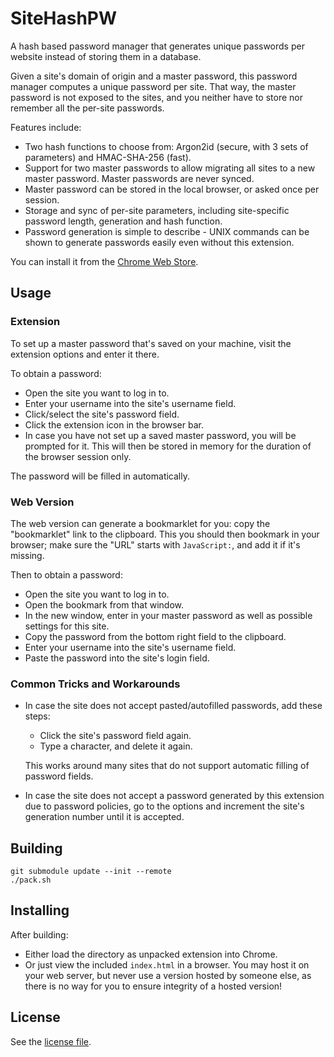 # SiteHashPW

A hash based password manager that generates unique passwords per website
instead of storing them in a database.

Given a site's domain of origin and a master password, this password manager
computes a unique password per site. That way, the master password is not
exposed to the sites, and you neither have to store nor remember all the
per-site passwords.

Features include:

*   Two hash functions to choose from: Argon2id (secure, with 3 sets of
    parameters) and HMAC-SHA-256 (fast).
*   Support for two master passwords to allow migrating all sites to a new
    master password. Master passwords are never synced.
*   Master password can be stored in the local browser, or asked once per
    session.
*   Storage and sync of per-site parameters, including site-specific password
    length, generation and hash function.
*   Password generation is simple to describe - UNIX commands can be shown to
    generate passwords easily even without this extension.

You can install it from the
[Chrome Web Store](https://chrome.google.com/webstore/detail/cdoapnbhhjphahhgbfflbpnhcnokgjgm).

## Usage

### Extension

To set up a master password that's saved on your machine, visit the extension
options and enter it there.

To obtain a password:

*   Open the site you want to log in to.
*   Enter your username into the site's username field.
*   Click/select the site's password field.
*   Click the extension icon in the browser bar.
*   In case you have not set up a saved master password, you will be prompted
    for it. This will then be stored in memory for the duration of the browser
    session only.

The password will be filled in automatically.

### Web Version

The web version can generate a bookmarklet for you: copy the "bookmarklet" link
to the clipboard. This you should then bookmark in your browser; make sure the
"URL" starts with `JavaScript:`, and add it if it's missing.

Then to obtain a password:

*   Open the site you want to log in to.
*   Open the bookmark from that window.
*   In the new window, enter in your master password as well as possible
    settings for this site.
*   Copy the password from the bottom right field to the clipboard.
*   Enter your username into the site's username field.
*   Paste the password into the site's login field.

### Common Tricks and Workarounds

*   In case the site does not accept pasted/autofilled passwords, add these
    steps:

    *   Click the site's password field again.
    *   Type a character, and delete it again.

    This works around many sites that do not support automatic filling of
    password fields.

*   In case the site does not accept a password generated by this extension due
    to password policies, go to the options and increment the site's generation
    number until it is accepted.

## Building

```
git submodule update --init --remote
./pack.sh
```

## Installing

After building:

*   Either load the directory as unpacked extension into Chrome.
*   Or just view the included `index.html` in a browser. You may host it on your
    web server, but never use a version hosted by someone else, as there is no
    way for you to ensure integrity of a hosted version!

## License

See the [license file](LICENSE).
